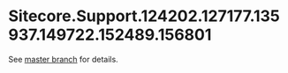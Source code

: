 # Sitecore.Support.124202.127177.135937.149722.152489.156801

See [master branch](https://github.com/sitecoresupport/Sitecore.Support.124202.127177.135937.149722.152489.156801) for details.